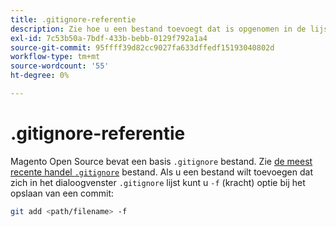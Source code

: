 ```yaml
---
title: .gitignore-referentie
description: Zie hoe u een bestand toevoegt dat is opgenomen in de lijst Negeren.
exl-id: 7c53b50a-7bdf-433b-bebb-0129f792a1a4
source-git-commit: 95ffff39d82cc9027fa633dffedf15193040802d
workflow-type: tm+mt
source-wordcount: '55'
ht-degree: 0%

---
```


# .gitignore-referentie

Magento Open Source bevat een basis `.gitignore` bestand. Zie [de meest recente handel `.gitignore`](https://raw.githubusercontent.com/magento/magento2/2.4/.gitignore) bestand. Als u een bestand wilt toevoegen dat zich in het dialoogvenster `.gitignore` lijst kunt u `-f` (kracht) optie bij het opslaan van een commit:

```bash
git add <path/filename> -f
```

